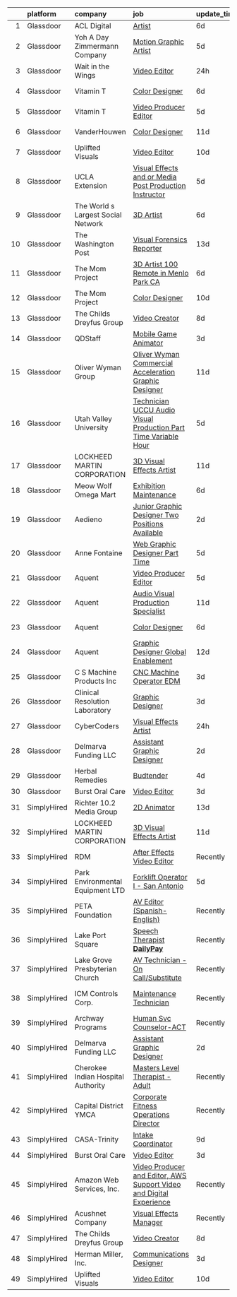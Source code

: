 

|    | platform    | company                            | job                                                                                                                                                                                                                                                                                                                                                                                                                                                                                                                                                                                                                                                                                                                                                                                                                                                                                                                                                                                                                                                                                                                                                                                                                                                                                                                                                                          | update_time   | location            |
|---:|:------------|:-----------------------------------|:-----------------------------------------------------------------------------------------------------------------------------------------------------------------------------------------------------------------------------------------------------------------------------------------------------------------------------------------------------------------------------------------------------------------------------------------------------------------------------------------------------------------------------------------------------------------------------------------------------------------------------------------------------------------------------------------------------------------------------------------------------------------------------------------------------------------------------------------------------------------------------------------------------------------------------------------------------------------------------------------------------------------------------------------------------------------------------------------------------------------------------------------------------------------------------------------------------------------------------------------------------------------------------------------------------------------------------------------------------------------------------|:--------------|:--------------------|
|  1 | Glassdoor   | ACL Digital                        | [Artist](https://www.glassdoor.com/partner/jobListing.htm?pos=102&ao=1110586&s=58&guid=000001830c82c12886debb662d340ee5&src=GD_JOB_AD&t=SR&vt=w&ea=1&cs=1_bbe4ab67&cb=1662362239661&jobListingId=1008101620931&cpc=9908D8D4413DBB8A&jrtk=3-0-1gc685gaqii15801-1gc685gbb2a4k000-1e1e6a7596bc3497--6NYlbfkN0Aba5oU64R_O9Kj8y6RMdSSFXuPwn88DcWu9IRDlipDHjxHIIFB0atBqVJ04z1yB38sNRUaQYWnAKEphvg7lL8lXO8IqVxt434Q98Gc7yrsNslHBsmIeBGPsUtenThiWrPmLMkW9YCqY3Q5tb6FPlv2NuSf3xHOCUjiliOOPcFCEuAxpymEIeR4hIwIZU5-Q07HVi_53RtFGmhODILfUQZmoNU-HaIS4itomwB-mkRobC7LNCIlqFJ-379gIrkbA_woPW8zvZY-FNUDoVJYqOM5ZLRWE0BpNDIukawFKdSbdJf0s-XGcUVcYhqza129sMwishujq_Y4igFFgQKua38y98z2cz0Dag-ZqcYyRav8zSX6HvPpFKg5ZQhCIVeIRM4vPyBF0B2I-O8R8CjsnXoTg2_DJE3LFfy1QEvBnfauUsZEVxrH_AUk0bYQcIAfuES78JhnNk6zkB5HD1iTbAox-cbcSsutsHXoPoTXn8Oe6z818kdOawy2)                                                                                                                                                                                                                                                                                                                                                                                                                                                                                                                                            | 6d            | Remote              |
|  2 | Glassdoor   | Yoh  A Day   Zimmermann Company    | [Motion Graphic Artist](https://www.glassdoor.com/partner/jobListing.htm?pos=113&ao=1110586&s=58&guid=000001830c82c12886debb662d340ee5&src=GD_JOB_AD&t=SR&vt=w&ea=1&cs=1_dac11d9d&cb=1662362239663&jobListingId=1008104450000&cpc=56C4EA4A1A191A49&jrtk=3-0-1gc685gaqii15801-1gc685gbb2a4k000-d51fac1d690b7e00--6NYlbfkN0Ae6Qmv8rNb3d5rEsMPL_plhvilYeiJERi7JqghURwQ9bq2mHgMGRGP2iYP1nqVQ_AcuO8YB_ce7mvR5T2LH_9Zr-f5wtW2vKfcumYr7VOigM5um3n2l2sXwckjtNlLSoI6uTsLXECnyJT5AzXLxrVsmtwhl1j5tJ-9PK4Ktv6HI3qwtZxF0Kctjxm7cKZRVqANOFHzzMxxwTAzdhq6LCrFEAZc67qGWlHemHrWGVl6IuHI8tW3SrH258vbMKK1YEBxzS2N-jNxCzmVaELY6Ph4neNUO4mUnV4_8-QUppX-1JWP9m82y6odFnGByJxEuzjZ96VZ3iBnmT0TWbaRvba-fSsX0173ucZnVvWOAkCAnR9honajQyQcuuR46EuxgzrIqgxt2Hl0abH0sOU7oddFA8jYyAUwYbgXSB0uGiWheaggwj5_s9IJpWMik_alWV3qxrSwRCVzCRsVzIIFQmYRW5k4dRsGdp3WofnnYY3K1A%3D%3D)                                                                                                                                                                                                                                                                                                                                                                                                                                                                                                                                 | 5d            | Remote              |
|  3 | Glassdoor   | Wait in the Wings                  | [Video Editor](https://www.glassdoor.com/partner/jobListing.htm?pos=122&ao=1136043&s=58&guid=000001830c82c12886debb662d340ee5&src=GD_JOB_AD&t=SR&vt=w&ea=1&cs=1_3aa85cb0&cb=1662362239664&jobListingId=1008117095628&jrtk=3-0-1gc685gaqii15801-1gc685gbb2a4k000-dd36f08c439125e0-)                                                                                                                                                                                                                                                                                                                                                                                                                                                                                                                                                                                                                                                                                                                                                                                                                                                                                                                                                                                                                                                                                           | 24h           | Remote              |
|  4 | Glassdoor   | Vitamin T                          | [Color Designer](https://www.glassdoor.com/partner/jobListing.htm?pos=114&ao=1110586&s=58&guid=000001830c82c12886debb662d340ee5&src=GD_JOB_AD&t=SR&vt=w&cs=1_62a3e749&cb=1662362239663&jobListingId=1008102663881&cpc=D2F1DE17EE1F43B9&jrtk=3-0-1gc685gaqii15801-1gc685gbb2a4k000-3dbfc8d075af4d77--6NYlbfkN0DMrcEu7yrtATojKJA7cEzGQ3FdRGWLh0CZQInL4ECGI6k5tN82kdM0cJmh4vC7GggW3kAbYLl7CkqUD0yv9yVV7244RR-8euEY_mpXkUru5sNcC2_8jgaGTUMjr3TdQM-n1I0xvtvSXDbVjW0dEtfENrhcMLzPpldxan6fGsau6RDhfeDmUkhR5NF-2ONZk2cGE1dTw5DvvE5Gx0nyLrxwqjJcMQUm4iu97tex7eMJqAGnlvPOecrORUnvofT-ymInV_7hOgegtIZvK-yQvLApFJ9ChdVwux3Pw_ACyR8PKNlpHXKPXy1VQIJ2OFqDhZEM1HMfegRSRBg22MX4FeXs569Fk-BNuUOdatMyhgTKDG-1K2LqRntB1q1GwORPHymdQ6O7nNh0lx-PVxL9gXR8YMCvvxYBWGFm5pBsnJcvtIoDiUqBKBU8p4Sz4C2v6ONmDX4ukTxqnpOaPZDY9ON5lJIJDRUoP974aFpQfH2Xew%3D%3D)                                                                                                                                                                                                                                                                                                                                                                                                                                                                                                                                             | 6d            | Beaverton, OR       |
|  5 | Glassdoor   | Vitamin T                          | [Video Producer   Editor](https://www.glassdoor.com/partner/jobListing.htm?pos=116&ao=1110586&s=58&guid=000001830c82c12886debb662d340ee5&src=GD_JOB_AD&t=SR&vt=w&cs=1_db31587d&cb=1662362239663&jobListingId=1008104409497&cpc=47CFDC01B3F81FAC&jrtk=3-0-1gc685gaqii15801-1gc685gbb2a4k000-2f311d38393cafab--6NYlbfkN0DMrcEu7yrtATojKJA7cEzGQ3FdRGWLh0CZQInL4ECGI6k5tN82kdM0OKoro5eXmjpJAB5gP3kbP_pL90NnXpGyWtMQWeIS3utIw04zA-msslLhIu_hPCU4_dwb32T8FVLJgpMJDQQ7Z9BFOY8DTwCUYIVy6THmtaE1p4tiIs1mwP_MtNmRiZAuuthQCc0HlE-Ffj9Slf4YJqzrvZ7vyKzcjZqUADWkcDSceCeS3yqO4YwAttDIbODjzPxEL-V5GqL53A1jCaz0bHutgmwyJedC-ycWDTP2abs52SWV7BdDcmds9sYvMLXBs4pCNJQ4DVnF0KsKZC0i2HHnZVgwnc-rYZXrAzxurCEVYu2hc_DfXYSyi-dseaPUgKR2JhcS8xCscNbJRnYEByuGXtpkdTZOZot674OtUTn1HguTlBm8XA5n1Zo9Juwwsaklg60HVziFCyn6NDlfN2FyEN0-ACr7tpKJ4mhPe6bxZWiOw6OsDA%3D%3D)                                                                                                                                                                                                                                                                                                                                                                                                                                                                                                                                    | 5d            | Remote              |
|  6 | Glassdoor   | VanderHouwen                       | [Color Designer](https://www.glassdoor.com/partner/jobListing.htm?pos=120&ao=1110586&s=58&guid=000001830c82c12886debb662d340ee5&src=GD_JOB_AD&t=SR&vt=w&ea=1&cs=1_7a44334c&cb=1662362239664&jobListingId=1008092184728&cpc=2CAED5C921A5F994&jrtk=3-0-1gc685gaqii15801-1gc685gbb2a4k000-480ac33477a6e830--6NYlbfkN0DwTFf1i8tHxx5w6n6Gg6g51G1v2moTctKTWRheSvOoBGoYbE61eXaI4p99TMVe5-ayQmKUdCYxyi_EXPF0MeW0coNfVg54vQwjP_VMQ7A56klt1b6bbJAn7qJd2vDv42nbtg-6mOo58xtR9k6HzsfXLAcP_OD--UXhsf0MPZsbQyhncyrMNrs-qP3-dHC6815n5Q9rwXt-b4DnOhP2KIDUcf1zeyARFfh9wvZOouVNlAHzLLpmoqKuc3boixDq0VesD_5OJMuWkxma97dCzlQNM68VDWL8zXSQgBSXfnhaJQUAl6aIiWwkA_CgBqVFXvonAW64Rsd_RzIyxy-WcZ1pTmT0UI58-1lYJqDKNyC_upPc7jMfJeMoE4jnPyp2IX1pfq9Qyl-0Q1E7bI56T3ZUqtdSgrDkPytGOxw_d5-OZs5g257m7RLAwKPwkgXzLpvy6aOcSdSU8eBOdRwe8Hswk1ICqMP01ql4WXzowQ_exhO7TRmAzDCCmVn3rpkkYUM%3D)                                                                                                                                                                                                                                                                                                                                                                                                                                                                                                                      | 11d           | Beaverton, OR       |
|  7 | Glassdoor   | Uplifted Visuals                   | [Video Editor](https://www.glassdoor.com/partner/jobListing.htm?pos=125&ao=1136043&s=58&guid=000001830c82c12886debb662d340ee5&src=GD_JOB_AD&t=SR&vt=w&ea=1&cs=1_6f031f22&cb=1662362239664&jobListingId=1008094913090&jrtk=3-0-1gc685gaqii15801-1gc685gbb2a4k000-c991d4ce033bda69-)                                                                                                                                                                                                                                                                                                                                                                                                                                                                                                                                                                                                                                                                                                                                                                                                                                                                                                                                                                                                                                                                                           | 10d           | Los Angeles, CA     |
|  8 | Glassdoor   | UCLA Extension                     | [Visual Effects and or Media Post Production Instructor](https://www.glassdoor.com/partner/jobListing.htm?pos=124&ao=1136043&s=58&guid=000001830c82c12886debb662d340ee5&src=GD_JOB_AD&t=SR&vt=w&ea=1&cs=1_13f59919&cb=1662362239664&jobListingId=1008104587675&jrtk=3-0-1gc685gaqii15801-1gc685gbb2a4k000-bf0b009795d16ed5-)                                                                                                                                                                                                                                                                                                                                                                                                                                                                                                                                                                                                                                                                                                                                                                                                                                                                                                                                                                                                                                                 | 5d            | Los Angeles, CA     |
|  9 | Glassdoor   | The World s Largest Social Network | [3D Artist](https://www.glassdoor.com/partner/jobListing.htm?pos=117&ao=1110586&s=58&guid=000001830c82c12886debb662d340ee5&src=GD_JOB_AD&t=SR&vt=w&ea=1&cs=1_f4b96520&cb=1662362239664&jobListingId=1008101832019&cpc=B076152010A3B66C&jrtk=3-0-1gc685gaqii15801-1gc685gbb2a4k000-8fcda0edc12eaa9b--6NYlbfkN0DSgjPPcnEdvoK3uuxfISLALE6pB1FR7YSHOr_tSg5_QGIhoz_2VqUepdcKLBLI_zQ5vW7COe9b5mlnVXQPZh-LCDTWvpcID5VL-Y-dck3OFKxyxzH8bOfDIUENNU8cHnxMEbimO4vZSH99drUQuM-N0RdNfyWkpSpm1sBW4nersKwSm9JI8Oo0gm7uzOZl3C3opdtGkJq70_5rtMGLO17Ydy3RgCZMP95IwsVhJSF6Lg6JvGhey2-zR_JIZfCu_iCrwlb5U-0xhq1jpawUZdgyQYxIdv39H-vPASJH1uy2eQTF0fCJzJFs3RTbFp9GynRjA_pDoFHH38gArWrodDtvzTaByazcWwh5A362OFw6CEnQNVeXkG_-w6r3JaELUZ7IZP3o9P_MzuPCZAHJyZ2sMRUVfFWxoBqP5zyjcC525s7jEKeOkAag3VgRHH6a_fy3DpB6QwhS8gE02go2lys8wzhhqzZu2rjcryvg89wJPrkz1hvYW1I_06oc2rhpYT_pGwW7m9MZWcjg_1iqZWGW2IA92GVgz-H8RNZ9RkKpAhpsXnu00N96oK_5k_TEU1-V4_pv6LsyiI9zTZy8H4sP)                                                                                                                                                                                                                                                                                                                                                                                                                                         | 6d            | Menlo Park, CA      |
| 10 | Glassdoor   | The Washington Post                | [Visual Forensics Reporter](https://www.glassdoor.com/partner/jobListing.htm?pos=129&ao=1136043&s=58&guid=000001830c82c12886debb662d340ee5&src=GD_JOB_AD&t=SR&vt=w&cs=1_7c67c22c&cb=1662362239665&jobListingId=1008086065939&jrtk=3-0-1gc685gaqii15801-1gc685gbb2a4k000-7e0abb9c5938f09a-)                                                                                                                                                                                                                                                                                                                                                                                                                                                                                                                                                                                                                                                                                                                                                                                                                                                                                                                                                                                                                                                                                   | 13d           | Washington, DC      |
| 11 | Glassdoor   | The Mom Project                    | [3D Artist  100  Remote in Menlo Park  CA ](https://www.glassdoor.com/partner/jobListing.htm?pos=111&ao=1110586&s=58&guid=000001830c82c12886debb662d340ee5&src=GD_JOB_AD&t=SR&vt=w&cs=1_0ad411b6&cb=1662362239662&jobListingId=1008102377815&cpc=1FDE87803EF93CD3&jrtk=3-0-1gc685gaqii15801-1gc685gbb2a4k000-99a50386500b7120--6NYlbfkN0BDp_epf89aHDQhKpPegNJQ_ldQpEFZQsM9OcONMGxWx6pU56EKHF58QjVdAUvn2gWCbb4iPylPCb40oRhLObA73Dzu5agUhwv28ctDaCesusQE5u8OWuwSsGbXFNG0CPuPg94BiiADrz4s2q0aI9FZ9835oNsExqZZ8uTkojmQUmQxAXKV5mgUM9v0GdqhdexUjv3fzOGiig-M2Nia9PCFHgXcS-Po6YGqYddRAFe-vTlQWbtNig9UW4w5J0P0RFE2Owksn6NEUiZv03WGIlFnxnbJFa-Isj99NdiaLEQVyYzq7Lp45Tyc5HyQ3RqQ6Aajm-PY2W4OFiSblpcL7tcTIeS8TKq8YrwpQs3KYt-dTkYLWJxkZ0lym43YAdlNqj4Thq_5X-GF3onP3l1q5gG9P9G-8oxl5UGdW9j7y6z1BDgSWEmZ6HVjWf-kZbykIsS3OX1ro_xDddsDM8QF6SeSxyzJpJnfZYuyndhugI0Hotsc4ULpHkQvvZpNdOfKVfCUXKIYI_UsfI5XbQ_cYm7Oy3RbgoF9siWmz02zNu70CvRheauLLHv430HQYqvi2ws%3D)                                                                                                                                                                                                                                                                                                                                                                                                                                | 6d            | Remote              |
| 12 | Glassdoor   | The Mom Project                    | [Color Designer](https://www.glassdoor.com/partner/jobListing.htm?pos=110&ao=1110586&s=58&guid=000001830c82c12886debb662d340ee5&src=GD_JOB_AD&t=SR&vt=w&cs=1_2658714c&cb=1662362239662&jobListingId=1008094383000&cpc=45DC3EB807283E85&jrtk=3-0-1gc685gaqii15801-1gc685gbb2a4k000-d33cddce876cf7a1--6NYlbfkN0BDp_epf89aHDQhKpPegNJQ_ldQpEFZQsM9OcONMGxWx6pU56EKHF58QjVdAUvn2gXRtfyd_1WHfRCy99y1eXvF4SEcUuvf92kbK4XCr_fSMj9KQhyepS_ov8U3hD1TYhc5VKwN7vK0tvScxa0qV61D2dqwOw2aN9H37h6DMCiP3bHdSOi0_iuvAp7Md4GPuW-7e8gL3VA1Aogh97KSJvZeNONLHuU_YoxpgRJ4ZWupN5nymNvKUaJiE3Gm7IQMXl77ny6R3HlQM8O3t-CXDL7VIifJcujAyUlElwxQjfa2rdO2qlUgSQZisr72DB-a_WjN6CJEnOhTW2Y_x2P7RVg2APLzBgHf-7RMHsXWRk5gAM_3BwxapEivk67b6cMVELsxW4FuthTsuwyz4eWKb34QiINEFf0A-qn5GYl8ZA4heOZSV1jqfEoHTXpaECrw_a_iZ1zpV3cZWJL7kXHtx9MiqbXu9m8uaoYwQfW0eOr9iavWuNisEhhmU3TULS6cf-40C2sGYlDkQJsZ5_YUlazqOKP4EloxGLAtbBVs3ohNJBLgzFIDPLlKPVl4SWvFwqCgf8aQtPjh8g%3D%3D)                                                                                                                                                                                                                                                                                                                                                                                                                                             | 10d           | Beaverton, OR       |
| 13 | Glassdoor   | The Childs Dreyfus Group           | [Video Creator](https://www.glassdoor.com/partner/jobListing.htm?pos=127&ao=1136043&s=58&guid=000001830c82c12886debb662d340ee5&src=GD_JOB_AD&t=SR&vt=w&ea=1&cs=1_7c320601&cb=1662362239664&jobListingId=1008098662830&jrtk=3-0-1gc685gaqii15801-1gc685gbb2a4k000-5898aa07f34c0c82-)                                                                                                                                                                                                                                                                                                                                                                                                                                                                                                                                                                                                                                                                                                                                                                                                                                                                                                                                                                                                                                                                                          | 8d            | Remote              |
| 14 | Glassdoor   | QDStaff                            | [Mobile Game Animator](https://www.glassdoor.com/partner/jobListing.htm?pos=108&ao=1110586&s=58&guid=000001830c82c12886debb662d340ee5&src=GD_JOB_AD&t=SR&vt=w&ea=1&cs=1_5b1b2a16&cb=1662362239662&jobListingId=1008110639593&cpc=334ABAF5D42DC775&jrtk=3-0-1gc685gaqii15801-1gc685gbb2a4k000-e11c5547b1a367b0--6NYlbfkN0BK9GXDcakwdiqmeo8o-2GvkYnmPkq7xevAHdeF_847qpKPL2SRITVH81KiDUeVDQF3xBzLLaOCNcQ0T-6NYPraWLrXhGirZV_UulrSQF90M7gwIN-TcVNPFcsnyIgQvtButlnhQuu97hC1ZSa8-mUsLc2FYRhdxJ7suHg-WlN6e4KYnVAcQXLpjbTGXxsF9ItdIE9vIzyWPJmXgv0WN7-3-gBsk-qf1AR3Fja_Anpazpywbq0WcCSm-VBAiw6s0PtjdiwgAU-fxSlEGG3s4m2sqgSHhY0vagakEO6lUNXKsvvbsRlb78k7L9u1L-2MYUNWFUiSAkZSZe8we2hee3QTiDlXoaQUxz436imFZsTVNPrzOY0moPFdDV5Ry-XnxdIErLkon3h125nYCF79IP1tCto7GJ1SMoXigcJWufR-q11NSSkVYsKd0SRbKzuOqleBBLr9FXGCyvrDNUddwivBQAMCurXrWzMM6UAEfNChHQ%3D%3D)                                                                                                                                                                                                                                                                                                                                                                                                                                                                                                                                  | 3d            | Deerfield Beach, FL |
| 15 | Glassdoor   | Oliver Wyman Group                 | [Oliver Wyman   Commercial Acceleration   Graphic Designer](https://www.glassdoor.com/partner/jobListing.htm?pos=128&ao=1136043&s=58&guid=000001830c82c12886debb662d340ee5&src=GD_JOB_AD&t=SR&vt=w&cs=1_8483cd68&cb=1662362239664&jobListingId=1008092323427&jrtk=3-0-1gc685gaqii15801-1gc685gbb2a4k000-bcfe07a51d383ba2-)                                                                                                                                                                                                                                                                                                                                                                                                                                                                                                                                                                                                                                                                                                                                                                                                                                                                                                                                                                                                                                                   | 11d           | San Diego, CA       |
| 16 | Glassdoor   | Utah Valley University             | [Technician   UCCU Audio Visual Production  Part Time  Variable Hour ](https://www.glassdoor.com/partner/jobListing.htm?pos=130&ao=1136043&s=58&guid=000001830c82c12886debb662d340ee5&src=GD_JOB_AD&t=SR&vt=w&cs=1_ab7f2649&cb=1662362239665&jobListingId=1008103913922&jrtk=3-0-1gc685gaqii15801-1gc685gbb2a4k000-2737291ffcf46bb7-)                                                                                                                                                                                                                                                                                                                                                                                                                                                                                                                                                                                                                                                                                                                                                                                                                                                                                                                                                                                                                                        | 5d            | Orem, UT            |
| 17 | Glassdoor   | LOCKHEED MARTIN CORPORATION        | [3D Visual Effects Artist](https://www.glassdoor.com/partner/jobListing.htm?pos=121&ao=1136043&s=58&guid=000001830c82c12886debb662d340ee5&src=GD_JOB_AD&t=SR&vt=w&cs=1_6694bd64&cb=1662362239664&jobListingId=1008092483685&jrtk=3-0-1gc685gaqii15801-1gc685gbb2a4k000-5797e30474f48f0f-)                                                                                                                                                                                                                                                                                                                                                                                                                                                                                                                                                                                                                                                                                                                                                                                                                                                                                                                                                                                                                                                                                    | 11d           | Englewood, CO       |
| 18 | Glassdoor   | Meow Wolf Omega Mart               | [Exhibition Maintenance](https://www.glassdoor.com/partner/jobListing.htm?pos=106&ao=1110586&s=58&guid=000001830c82c12886debb662d340ee5&src=GD_JOB_AD&t=SR&vt=w&ea=1&cs=1_726b9cec&cb=1662362239662&jobListingId=1008101594435&cpc=AC285F3A3ECA6BB0&jrtk=3-0-1gc685gaqii15801-1gc685gbb2a4k000-40f3833976590803--6NYlbfkN0BKhC_pwncOcebUV9qccRn00p-iXJeDn0wWFZPWqOCxEWFQYXogxHmSUcKru5MFrOr3oMRUddVTuoKsfXEFlICPpX73kc7QqsPzShogSD19RMhs3m3XqOOKakeMHcT1DLQcivsuzLVtQEAaPjLzzo7dQPEPsxlMEVY6EftWrRArCAgH70CSGiZAb_dJ68aannLpN9P5Wxn3JnSZXf4EJWcLTssOfiYMoXh5KSz1nFvqFIvERmWgMHaCz5VwwdqcM8iU4u-me6Xygo4QZErVSYtlnLCRV7PzayvLQHBoMHI9GpqqtOtC2U_HOQzUSqKd7BpfYRoqz3wdyuVfz1SPX-CKU4oe4vL1X6zAiLQGfVYnHUE9LZh8x7OnLVHAf5Fd7FUnK82osBt5G7gDiPxy6Vs4Ki_ufEWTb3BgMuRGPG6KV_-G1EjJY7GBWdKmsTBS4ZVAxJc5xeJ-7Hs7fXxxmGk7NbFAorvY2A62xYlCcA2r7DMCa-6IGuN3)                                                                                                                                                                                                                                                                                                                                                                                                                                                                                                                            | 6d            | Las Vegas, NV       |
| 19 | Glassdoor   | Aedieno                            | [Junior Graphic Designer  Two Positions Available ](https://www.glassdoor.com/partner/jobListing.htm?pos=109&ao=1110586&s=58&guid=000001830c82c12886debb662d340ee5&src=GD_JOB_AD&t=SR&vt=w&ea=1&cs=1_51ca3d45&cb=1662362239662&jobListingId=1008114446146&cpc=56C4EA4A1A191A49&jrtk=3-0-1gc685gaqii15801-1gc685gbb2a4k000-1aa2de31cd35c832--6NYlbfkN0D-flMsysDps-fvL06-AdRviYdIvBqn8hXXoNwVlbe8Rf-XNY93Yb9CegEsZ7PkFvJjOzVr8ny1kJmqL6UgKjbRqHkbkxO3SlzJwcDOQG-9KSNBcINQGTbT1RdyV7aPmX7qS797-Mp2dU_EC2Fkgzt4vEhdPyZ9b6LCDafdrohAxmTNJp82px4MkFXzGLinIlCDFd8-AUc_QXKy_c2GwRtkxoxspdxSxnbni3S6HT4e_tFwMG3MCDOiXqqbvvlmOcZPw2FUjeUcXS6v1hGjn9t3yOQ4vpVdafLhRXFG0LP3K-u1MeLBsJ0J_11UKwt0D-9ar7AVmUGHkfoYSeFs-9r-TkclkG5q2zpNvs2xzY-bgdH5ng4o-GerM9M4qVt5NdOMCWiyg7LYoi1KJSYXmQIon9zMUf4pEfpNihJwINyWLtD9QTXlFk9a5J8GSdJxNb9TAaRV9yVxobcZPzr6ybhQS_kRI_rrLzmfjQURahm2kToLpP-V6ZJlx_FsbQDax9g%3D)                                                                                                                                                                                                                                                                                                                                                                                                                                                                                   | 2d            | Longwood, FL        |
| 20 | Glassdoor   | Anne Fontaine                      | [Web   Graphic Designer  Part Time ](https://www.glassdoor.com/partner/jobListing.htm?pos=105&ao=1110586&s=58&guid=000001830c82c12886debb662d340ee5&src=GD_JOB_AD&t=SR&vt=w&ea=1&cs=1_5d67417b&cb=1662362239661&jobListingId=1008104509355&cpc=8795CF9063CD573D&jrtk=3-0-1gc685gaqii15801-1gc685gbb2a4k000-23cc6dd955f97acb--6NYlbfkN0A1yW4rVUtORymw55mWH2MRd7jhOoBOAz3YZ9XiYGcR52HGAZol1zhF17ueCYP6PeGZbqgBFf4cmeQjTTky6_vPc-OoRjfpJT3-wAGZ9Ijh-ZOt2TUtJI5dzhZ1jxD6OV77VobhLSlbSV26j4JKDWyWUv0F4cY85sJGApdTSLpkGCkYj7AYCSMTMAxjn-1jJrI1GGpQxYsbs2ycYQGXA9HWluHJJRZqMw7fVoKKGbvyo0oN2EoxT-AMId3nZEG50FTO_sL3rtRdauLyl1uYHVAkSfXwXxWrT75-l7ZjnLFiegFtUhAaht-H4XxD1IHbDqlc3bSIccc0WbwnSnOjm9OdEGoyQYC-00RWcEAR2g-44I0L0ggthQhrHrsn4KFnZL5qibCgHtrsErpOk8pd3bWO_i45MyEZigtffP2ftTyZBEzpSAxvUMtVtudMQXGh6jUPhucGVroPE2hEUQmei5dfFUdmKOTarFBH3V_-De19WcNlYE40mrB_vt3NnUlWW7I-woKHYA4fVA%3D%3D)                                                                                                                                                                                                                                                                                                                                                                                                                                                                                    | 5d            | Remote              |
| 21 | Glassdoor   | Aquent                             | [Video Producer   Editor](https://www.glassdoor.com/partner/jobListing.htm?pos=115&ao=1110586&s=58&guid=000001830c82c12886debb662d340ee5&src=GD_JOB_AD&t=SR&vt=w&cs=1_1af2f830&cb=1662362239663&jobListingId=1008104454811&cpc=6FC5BA77C9A4CD78&jrtk=3-0-1gc685gaqii15801-1gc685gbb2a4k000-1f1951e2e24dbac4--6NYlbfkN0DMrcEu7yrtATojKJA7cEzGQ3FdRGWLh0CZQInL4ECGI9gD0Wolx9R2EDT7B77c2cRUFFR_9LsM2Tk14eLpCAhjdUTAo7gWscRyhJwHQrkaV0EPgV7AYrsGf9gR5EjOH25v8dViN-1V49rVxaXny4JIDmKlvVbDpAuY9NXtvFe3lbQHxFeJW3t7Ps8X_FR1Cy0mke--4LUgQ3T5pDo9faXgFuA0QHhXznH3tBcqM1WlWozoBZ6lokKCzuchm1GpVDJdeUrEWllNuClrJ6nBgwDEi4hDIykuK0ZQRtWdQuhx0Ato68ZSeUBISl8wFqqvNqgMHxGISmC33bIvnjT92c14gf3svELAafJ7wCyEIHDa2joCFSqh9n-T2MWlC_CHCS-sCvmHN6tgu-WTEO63WMeMg1F9CKfv4Nt0f84kHuwBhxYMBAm4b7loRhb5LTwaXl8tKtuGdWO_xNmFHonl3upW)                                                                                                                                                                                                                                                                                                                                                                                                                                                                                                                                                                | 5d            | Remote              |
| 22 | Glassdoor   | Aquent                             | [Audio   Visual Production Specialist](https://www.glassdoor.com/partner/jobListing.htm?pos=118&ao=1110586&s=58&guid=000001830c82c12886debb662d340ee5&src=GD_JOB_AD&t=SR&vt=w&cs=1_a069064e&cb=1662362239664&jobListingId=1008092136665&cpc=FD1C1DA32C38CFA7&jrtk=3-0-1gc685gaqii15801-1gc685gbb2a4k000-00daa78d74e39452--6NYlbfkN0DMrcEu7yrtATojKJA7cEzGQ3FdRGWLh0CZQInL4ECGI9gD0Wolx9R2v-Aex0-GK04ZmtV4Mj7bt-2jKgZCLVcBssE1g2ja5sZ06o9stpX1h4bD07QyLclRRwLgyPAaAXtqZ6PHTPrIV54oLLJKf5MYRLeRa0znXp429KZamQCiKw5UO1zLY69AD_q3LbUDIaiewP6iRKgGpFV7L9NlFdqanhb57qGQ_RXbdUV-7QB_7ZDrpfYObwm-isSNI_jPQcGqV8_tMeHhQdeSXwdkVYfI1ROiArRF5mBX2nWhU370pwmdsl-ScuMHzn9gO5ZF34vivHVFx09mf3MbP7F96EDUJ_tJ4N5Q0fZMbImmskUENgW4EzlOxERYZJyX7CTQZF8KXJZtWjv_67PrvsshJ6E2oGhMXGzSlhblE7_h9fNwRu35RhAOG_0Vd8L6-s-IIJQrkhVSQOlkAQujxAZvqL2c)                                                                                                                                                                                                                                                                                                                                                                                                                                                                                                                                                   | 11d           | Dearborn, MI        |
| 23 | Glassdoor   | Aquent                             | [Color Designer](https://www.glassdoor.com/partner/jobListing.htm?pos=112&ao=1110586&s=58&guid=000001830c82c12886debb662d340ee5&src=GD_JOB_AD&t=SR&vt=w&cs=1_b74013f2&cb=1662362239662&jobListingId=1008101920902&cpc=9DC6E4D8324653EE&jrtk=3-0-1gc685gaqii15801-1gc685gbb2a4k000-8cbdcb4d45290603--6NYlbfkN0DMrcEu7yrtATojKJA7cEzGQ3FdRGWLh0CZQInL4ECGI9gD0Wolx9R2v-Aex0-GK05_ZaYw4Fp6ttP1yFeda2iY2XJUR6n7BUWjTAu7uCMQ7cpmNxt0udYZL5hZAIjO_uepPmsdsn9fwKn0ynDgPWlzz4kfRQUsKkk6rJBmzX1HJ1VWpyMdN6ju3xJEW5mjDNyJIPUV_j211YcFXhvfKiwtmIa5KnbzZQRp_WG1nxp4-R-o4UqZLf8ZvK9Uhh5n-53_M7gYKUf5lSh672cCqn0g97NEuSzw634fULQd4TiwdRwye8G32goRlK062cmJx_EsQwWseVgBOUTegfb6p7_ECvcx0og7qLRJniYeUrOr_-kEPCnmPIg5OiLN5eVW8PMAZ6Lndl9uzR_BlByIjNfMl7w5W4dYPGnjiZKxu3OeZqnVnl22uCdZDoQi4J_Nw21uY2pFLuBlIw%3D%3D)                                                                                                                                                                                                                                                                                                                                                                                                                                                                                                                                                                             | 6d            | Beaverton, OR       |
| 24 | Glassdoor   | Aquent                             | [Graphic Designer  Global Enablement](https://www.glassdoor.com/partner/jobListing.htm?pos=119&ao=1110586&s=58&guid=000001830c82c12886debb662d340ee5&src=GD_JOB_AD&t=SR&vt=w&cs=1_e641fa43&cb=1662362239664&jobListingId=1008089329193&cpc=C4A69CCDBB3B9599&jrtk=3-0-1gc685gaqii15801-1gc685gbb2a4k000-c3336224ba19dae4--6NYlbfkN0DMrcEu7yrtATojKJA7cEzGQ3FdRGWLh0CZQInL4ECGI9gD0Wolx9R2EDT7B77c2cRrTdmS15zQI5Kt5qKQEs9K58KxDk0HNH5KM1JKQpMBwgzF9rFTbIL_JFwaCRir1PvmAVw08v98e8-nzrcgRwEEClcY-VvwETDMyOLnWpkC3dPDuWUvLLuOoBaYQh9KACykz7rvrX5YSDqfbVbaF_5HUCB7vrtmYmwjoHQTyaXhK1v85eT1ZSr638F_ro0GiCmSgHtyNAOHfKKLd5hYZft823d0DIBxNqnIpHlz6hMC8u95WwwWRJOiZkwc7h7ftpGhBre-QTyPaUWjpIu-6a7tEFCI6P1vVo0JryY-T2P36jUG9htPRNsApWLSk07B15_VeXacLYwhrXB-Y2yGHer_PL6zinSMjwLt17KiJzIj57VHSlyoKyKJPn0scMnygxzyjYZLlywiDq6fPEonUSvmnvwNiStR7a0%3D)                                                                                                                                                                                                                                                                                                                                                                                                                                                                                                                                      | 12d           | Remote              |
| 25 | Glassdoor   | C   S Machine Products Inc         | [CNC Machine Operator  EDM ](https://www.glassdoor.com/partner/jobListing.htm?pos=104&ao=1110586&s=58&guid=000001830c82c12886debb662d340ee5&src=GD_JOB_AD&t=SR&vt=w&ea=1&cs=1_4e99daf1&cb=1662362239661&jobListingId=1008110192645&cpc=973E6D846143997F&jrtk=3-0-1gc685gaqii15801-1gc685gbb2a4k000-1d97fb5aa55e5cd1--6NYlbfkN0AYQCUbatXbiz87QBb4IeQxt0ZfzY1fLxbG4pXNvbm8uPd2KAdcRwLMtQDQdlHjnOWSGkfpfgo7eHK5TgnnKBDsqiZMAqRjOjLQvDofeIeoD3py2vmx12j6b78OKILTWp3RF4j7vweXnk350_W5zjIjveNnylZjvm1tFbhsERImPVM7qqoynqMafHSTPxxumt6hq936Xw_SR50LF14HwLZqXiqUaZ3XpeGlW9UB-MPu4_AXVu5EE8Kc4CsisoOH0ZBAezI0jbHOgXshksS02Tt1oFmCU_g0PNZiangfTfWEfm_G8kX-6fh1QAgnjeVBnB76qIANHdVtLOFwBTHCcgQCxbeLywKf0iSO-Vo5iQHNHbtO1_GqDaTCJNfBzHTPee8ep8Ix3vsblFPjn8FRgmJd9PCFnwXWADUn1PENnOTOQwKuDBsnN1ufCqLxix4BvdWQUk-bC9RHQlsSt-FPrYuR8NVdnvpWb9ljdgB9koSRQlwMcvcRo4y4-eLzwjRTw0VjDg2aUcmrjm1oG1Hzt2FE)                                                                                                                                                                                                                                                                                                                                                                                                                                                                                        | 3d            | Niles, MI           |
| 26 | Glassdoor   | Clinical Resolution Laboratory     | [Graphic Designer](https://www.glassdoor.com/partner/jobListing.htm?pos=107&ao=1110586&s=58&guid=000001830c82c12886debb662d340ee5&src=GD_JOB_AD&t=SR&vt=w&ea=1&cs=1_431537dd&cb=1662362239662&jobListingId=1008111668515&cpc=BAEB662971763A76&jrtk=3-0-1gc685gaqii15801-1gc685gbb2a4k000-f754f71795f65db2--6NYlbfkN0DHJesR97r28uQk3CaSZU5aNq1YE1k3Jqr2-uW4ko5EjJYvKUvLLSyVhCSIP-FqARMdcRSaZj04K7RQRmh9H8jUNVZAG7WzjrUd0RzrmeSYbm4hNE1lbhMOOB6C8H1VMkg0iTb9vV7WQx3mtzNMYeruxJcMJAYg-T1I847rAuznixGE-Gfc5PRAilafFO5pplbYExsD7tLVZVlTtbpw7hpLp8PCKUt2NCVS5HW55o3OElLKspVHuJ0atLfDs6jSKBx8Z-9Y7jX2CVBV2kF-CF4HdW8Xib-f_5AKqKNvDA9FA2nnaP3oVUY_v_E0SaNev04J39LsEfklj31txNjHl_2NW_ee5aA0M0UwhFyczn0USQZg1dq_f_qMQVF47s9DbnDY4poKyquDsJK1xd6Outn2wa4VWb_cqiA4M7YNwPAoEHaiOEbZVWW3N4cL3cUVMHA5P45pxyL352D2iN9DdJuFz8SsF_V_6Ppd4wOP72Mlf2YTtYSUwy00cNWQlTBZo9A%3D)                                                                                                                                                                                                                                                                                                                                                                                                                                                                                                                    | 3d            | Brea, CA            |
| 27 | Glassdoor   | CyberCoders                        | [Visual Effects Artist](https://www.glassdoor.com/partner/jobListing.htm?pos=103&ao=1110586&s=58&guid=000001830c82c12886debb662d340ee5&src=GD_JOB_AD&t=SR&vt=w&ea=1&cs=1_d73b449f&cb=1662362239661&jobListingId=1008116383870&cpc=FB7E4A1762AE5BEC&jrtk=3-0-1gc685gaqii15801-1gc685gbb2a4k000-75d40b4f93ebbded--6NYlbfkN0CpFJQzrgRR8WqXWK1qKKEqALWJw739KlKqr2H-MSI4eoBlI4EFrmor2FYZMP3muM3NPlQXbfYTn7dNbq_84J63JqUHQ6R0GR7aj-XdMS_foO8VUDWZoZyfIsmG_LuaD1tL9DavluqtZ9kL6BBIYjMxbC7YuguRp67rUxk7A6rT7GAhocq3f0pSV86tVWRYFGIIznfDoRu3jFiHPvwyJFEaPDNRJ1NkI2CZYMxS86teeH9KkB7rjO7mF02uTEdHB3ta_i3VYBISizbo9HukQ60Xv1SpWeFhDRtF65LQLL8pIvQeswvFDSbE69bmzJ5y5ddupH2io-fa7mYNNPY8c4wg40arZfme4YsQhKeJr5ksXxk8yxIz6bZVygdYVxi5SebvU0waECt8mBZN8suFRpplSAEhG_UGO8kwhFBROQVR4IkOG5FnUhE4zifngzZeS3yMjMTtZCr8EcEfS4JHZJZE34_AIxg7jpOUjBqxfipehw0fIf3Dc-DPR6RI2T8ld3az3uklaA26Q0GodaYDsp78FCwkIvwAPKOg1Io3JUTYnGhnct1b81SYLi1tXWVyJMmK6DiGc8PS2cTMmbfbQYF1Zwi2Yj3YU54513e8H0CtalGGmxk9SXLP9ikfyCx6I0vQ95BDMFIblCi638Zv9X5lPQ5kbqqzre0jiIW3R1jnYRwBlpbOKbYg16VEXw3PSOFvIlgalFddqin5YNyKVOExWjVfrd3sl0NiJBcRBapXppmkpXTwW1OJv7JaHRieLewGjwTeZQSOYE9QMrDHxYyTYm7mRRh98qSo5-CzvIUhqE3WWBR3ddCwCK7D-EMnIyWqUoSUfp8f3u_Kb6IQyQYAU-e9FVAgfV-WcWLxBUpmaeM5KbMrIiE-ER2-7uVlXt0jvjU47A0r4_WOWgxVNO23hHs9ZdsSi-Az1wlj4G_RCx0jIj7-NXOcNY0Mk2Awpf5t4o6hXhb2vYVOJCL_yrDBNciQYTXCZxXBPZ9_Gd3VHw%3D%3D) | 24h           | Los Angeles, CA     |
| 28 | Glassdoor   | Delmarva Funding LLC               | [Assistant Graphic Designer](https://www.glassdoor.com/partner/jobListing.htm?pos=101&ao=1110586&s=58&guid=000001830c82c12886debb662d340ee5&src=GD_JOB_AD&t=SR&vt=w&ea=1&cs=1_7d5e433c&cb=1662362239661&jobListingId=1008114420660&cpc=3DB599BF2F4828F0&jrtk=3-0-1gc685gaqii15801-1gc685gbb2a4k000-a3c2b5c0a33b1373--6NYlbfkN0A4hgeKHdLyHgzaskNEvl2xXMVaueUT71iJOYpLYISQUHTwzmwXMv6kC1stTynKFBmMD1iFKJ5DNCahmY_o8V3H-5q9GxMA0pSWSGgMGwwfHC_JH17tfgKZotiie_QsEr3WX2CaTNPiPpt7ncA0aHmTAAFYjOp6qXoys0r7lPSRt2pSGNCJYN0IY5YXPcM8i0ojSEFtWGidIMSvizcXculqUc23LcO6qA9OSg1TBIi0hpveppf4L1G2ErEewsjyBrcLUv6yXivCmbIuIhokouTQ6Sk6ijVRcVPgd0wRe1MCoY96burt1DVFUiyC6f8E4QNeYNS1brkl0J-I7F_ZpSR9x8FhGRuieg77xQ-RPJDSpa7PnhXwd4biDK-rguRKP3fAGIg-cpsnbQpCtecVh0zrlNvmOqy8w-dAkWOujcvSzUdD4pV7s62diDdGaowaH7rvASu1QUZNG2hOumMpzYZAuY0fsbwwO1IeBQ23DGyfbVbiBQA2ZXwS-UnGz84lLB0%3D)                                                                                                                                                                                                                                                                                                                                                                                                                                                                                                          | 2d            | Remote              |
| 29 | Glassdoor   | Herbal Remedies                    | [Budtender](https://www.glassdoor.com/partner/jobListing.htm?pos=126&ao=1136043&s=58&guid=000001830c82c12886debb662d340ee5&src=GD_JOB_AD&t=SR&vt=w&ea=1&cs=1_8f733377&cb=1662362239664&jobListingId=1008107496891&jrtk=3-0-1gc685gaqii15801-1gc685gbb2a4k000-5f7261fa47ade14c-)                                                                                                                                                                                                                                                                                                                                                                                                                                                                                                                                                                                                                                                                                                                                                                                                                                                                                                                                                                                                                                                                                              | 4d            | Quincy, IL          |
| 30 | Glassdoor   | Burst Oral Care                    | [Video Editor](https://www.glassdoor.com/partner/jobListing.htm?pos=123&ao=1136043&s=58&guid=000001830c82c12886debb662d340ee5&src=GD_JOB_AD&t=SR&vt=w&ea=1&cs=1_3fe7e70a&cb=1662362239664&jobListingId=1008111950258&jrtk=3-0-1gc685gaqii15801-1gc685gbb2a4k000-e2eff3a843f513c1-)                                                                                                                                                                                                                                                                                                                                                                                                                                                                                                                                                                                                                                                                                                                                                                                                                                                                                                                                                                                                                                                                                           | 3d            | Remote              |
| 31 | SimplyHired | Richter 10.2 Media Group           | [2D Animator](https://www.simplyhired.com/job/bPXdJCCeRUVZbkOUCLEYO_2v_JJa5ieO2a1aN21KWJ1LXbcHzKah6g?q=visual+effects)                                                                                                                                                                                                                                                                                                                                                                                                                                                                                                                                                                                                                                                                                                                                                                                                                                                                                                                                                                                                                                                                                                                                                                                                                                                       | 13d           | Remote              |
| 32 | SimplyHired | LOCKHEED MARTIN CORPORATION        | [3D Visual Effects Artist](https://www.simplyhired.com/job/J3GjyzAcwZmVvmk1TNEJIy9cz-07OEKPtMqbbQurOD88lapBTUgJMA?q=visual+effects)                                                                                                                                                                                                                                                                                                                                                                                                                                                                                                                                                                                                                                                                                                                                                                                                                                                                                                                                                                                                                                                                                                                                                                                                                                          | 11d           | Englewood, CO       |
| 33 | SimplyHired | RDM                                | [After Effects Video Editor](https://www.simplyhired.com/job/ZouaOVttOAJYrQlu61WGh6ap07ANjWE8rNR1pDXBif-flK4VgbXpGw?q=visual+effects)                                                                                                                                                                                                                                                                                                                                                                                                                                                                                                                                                                                                                                                                                                                                                                                                                                                                                                                                                                                                                                                                                                                                                                                                                                        | Recently      | United States       |
| 34 | SimplyHired | Park Environmental Equipment LTD   | [Forklift Operator I - San Antonio](https://www.simplyhired.com/job/o3KilIlTwnEG8MuDqgB8KTbwH2JR-0IO-vOY376D5NUw-i2A4bamjA?q=visual+effects)                                                                                                                                                                                                                                                                                                                                                                                                                                                                                                                                                                                                                                                                                                                                                                                                                                                                                                                                                                                                                                                                                                                                                                                                                                 | 5d            | San Antonio, TX     |
| 35 | SimplyHired | PETA Foundation                    | [AV Editor (Spanish-English)](https://www.simplyhired.com/job/5qaKmRuLAlV1WwyNEuG7OaZ9UqjS0QGLMklTD-8jRaCxFdIj0ItRdw?q=visual+effects)                                                                                                                                                                                                                                                                                                                                                                                                                                                                                                                                                                                                                                                                                                                                                                                                                                                                                                                                                                                                                                                                                                                                                                                                                                       | Recently      | Remote              |
| 36 | SimplyHired | Lake Port Square                   | [Speech Therapist **DailyPay**](https://www.simplyhired.com/job/UnbmGA5ask0d3rqUECA3Vus0b1qHb1rsdbo-W4HeVzi_DQ2TQoAJ7Q?q=visual+effects)                                                                                                                                                                                                                                                                                                                                                                                                                                                                                                                                                                                                                                                                                                                                                                                                                                                                                                                                                                                                                                                                                                                                                                                                                                     | Recently      | Leesburg, FL        |
| 37 | SimplyHired | Lake Grove Presbyterian Church     | [AV Technician - On Call/Substitute](https://www.simplyhired.com/job/tb9Lp_96v5nuqnhe0ZYtbeKN6hRlb-jVRHz1dLdsFAKeVM_Axvfv9Q?q=visual+effects)                                                                                                                                                                                                                                                                                                                                                                                                                                                                                                                                                                                                                                                                                                                                                                                                                                                                                                                                                                                                                                                                                                                                                                                                                                | Recently      | Lake Oswego, OR     |
| 38 | SimplyHired | ICM Controls Corp.                 | [Maintenance Technician](https://www.simplyhired.com/job/MKpG2-bxhWXWB1ZMYVBf2c8_MdwqLVLyq7l2CTEvE-p4OflQd93yUA?q=visual+effects)                                                                                                                                                                                                                                                                                                                                                                                                                                                                                                                                                                                                                                                                                                                                                                                                                                                                                                                                                                                                                                                                                                                                                                                                                                            | Recently      | North Syracuse, NY  |
| 39 | SimplyHired | Archway Programs                   | [Human Svc Counselor-ACT](https://www.simplyhired.com/job/C8X4lP3FXxPjPtDUp2V32INaEdjEi8GYJbXhRSz0SzfD-O4HhWx5vQ?q=visual+effects)                                                                                                                                                                                                                                                                                                                                                                                                                                                                                                                                                                                                                                                                                                                                                                                                                                                                                                                                                                                                                                                                                                                                                                                                                                           | Recently      | Sewell, NJ          |
| 40 | SimplyHired | Delmarva Funding LLC               | [Assistant Graphic Designer](https://www.simplyhired.com/job/4iOxNQhFrM7zhBH1mvVorZtseJgwZrmV3S74AzGj18Tr13m9r7mGwA?q=visual+effects)                                                                                                                                                                                                                                                                                                                                                                                                                                                                                                                                                                                                                                                                                                                                                                                                                                                                                                                                                                                                                                                                                                                                                                                                                                        | 2d            | Remote              |
| 41 | SimplyHired | Cherokee Indian Hospital Authority | [Masters Level Therapist - Adult](https://www.simplyhired.com/job/Zb1f9ndDfCV9DwGpRQtBDaD502p99LL1Fuxm0qJ1PxK8iNIQhLI8UA?q=visual+effects)                                                                                                                                                                                                                                                                                                                                                                                                                                                                                                                                                                                                                                                                                                                                                                                                                                                                                                                                                                                                                                                                                                                                                                                                                                   | Recently      | Cherokee, NC        |
| 42 | SimplyHired | Capital District YMCA              | [Corporate Fitness Operations Director](https://www.simplyhired.com/job/jElaJWqp3tNm1Zc5Vp3njtJ9fCEDjCw8KcbQglXS7A462AHfkKmDMQ?q=visual+effects)                                                                                                                                                                                                                                                                                                                                                                                                                                                                                                                                                                                                                                                                                                                                                                                                                                                                                                                                                                                                                                                                                                                                                                                                                             | Recently      | Troy, NY            |
| 43 | SimplyHired | CASA-Trinity                       | [Intake Coordinator](https://www.simplyhired.com/job/rBM9NTR0W2riaPH90ygwB6Dd7AYyQ255iVjF5NZhuehOb36BXcI4lg?q=visual+effects)                                                                                                                                                                                                                                                                                                                                                                                                                                                                                                                                                                                                                                                                                                                                                                                                                                                                                                                                                                                                                                                                                                                                                                                                                                                | 9d            | Dansville, NY       |
| 44 | SimplyHired | Burst Oral Care                    | [Video Editor](https://www.simplyhired.com/job/3cpWt6yvUUVjhf6XpOc8nQcNE6BZyxF_ZCiiZUQuamIRhCoI2qiEDw?q=visual+effects)                                                                                                                                                                                                                                                                                                                                                                                                                                                                                                                                                                                                                                                                                                                                                                                                                                                                                                                                                                                                                                                                                                                                                                                                                                                      | 3d            | Remote              |
| 45 | SimplyHired | Amazon Web Services, Inc.          | [Video Producer and Editor, AWS Support Video and Digital Experience](https://www.simplyhired.com/job/oJRMVtPR8LlFvNouJFFip2oTV8nd0n3BVGVS3DLjLOTE-prK8t1Fkw?q=visual+effects)                                                                                                                                                                                                                                                                                                                                                                                                                                                                                                                                                                                                                                                                                                                                                                                                                                                                                                                                                                                                                                                                                                                                                                                               | Recently      | Remote              |
| 46 | SimplyHired | Acushnet Company                   | [Visual Effects Manager](https://www.simplyhired.com/job/CuABau9b_msg9dMhS1-8HJDFCUvMom7UXnkcnC1IBkhC-rO3cuhcpg?q=visual+effects)                                                                                                                                                                                                                                                                                                                                                                                                                                                                                                                                                                                                                                                                                                                                                                                                                                                                                                                                                                                                                                                                                                                                                                                                                                            | Recently      | Carlsbad, CA        |
| 47 | SimplyHired | The Childs Dreyfus Group           | [Video Creator](https://www.simplyhired.com/job/Y-Svk-VFomnjmdVXWD2fRB2LoSLFlPa3exbMFuCwFIToR8IO2WZrrw?q=visual+effects)                                                                                                                                                                                                                                                                                                                                                                                                                                                                                                                                                                                                                                                                                                                                                                                                                                                                                                                                                                                                                                                                                                                                                                                                                                                     | 8d            | Remote              |
| 48 | SimplyHired | Herman Miller, Inc.                | [Communications Designer](https://www.simplyhired.com/job/AA_16MQDpx4uzwsDqH6sIlk9IAr9Nw7CJRsNRHnIVYZqQujR0d1lOQ?q=visual+effects)                                                                                                                                                                                                                                                                                                                                                                                                                                                                                                                                                                                                                                                                                                                                                                                                                                                                                                                                                                                                                                                                                                                                                                                                                                           | 3d            | Chicago, IL         |
| 49 | SimplyHired | Uplifted Visuals                   | [Video Editor](https://www.simplyhired.com/job/H9omKFe2CysErTWxFPJDazs5V4UobicG9_FlENMQUBs55_d3HqPWVA?q=visual+effects)                                                                                                                                                                                                                                                                                                                                                                                                                                                                                                                                                                                                                                                                                                                                                                                                                                                                                                                                                                                                                                                                                                                                                                                                                                                      | 10d           | Los Angeles, CA     |